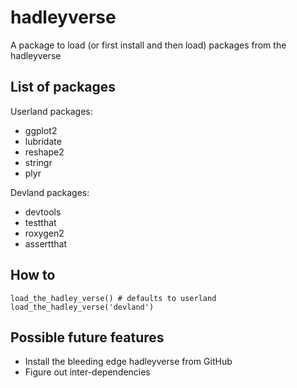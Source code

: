 hadleyverse
===========

A package to load (or first install and then load) packages from the hadleyverse

## List of packages

Userland packages:

* ggplot2
* lubridate
* reshape2
* stringr
* plyr

Devland packages:

* devtools
* testthat
* roxygen2
* assertthat

## How to

```
load_the_hadley_verse() # defaults to userland
load_the_hadley_verse('devland')
```

## Possible future features

* Install the bleeding edge hadleyverse from GitHub
* Figure out inter-dependencies